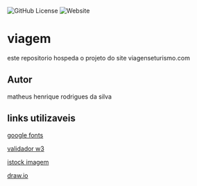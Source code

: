 ![GitHub License](https://img.shields.io/github/license/matheushrsilva/viagem)
![Website](https://img.shields.io/website?url=https%3A%2F%2Fmatheushrsilva.github.io%2Fviagem%2F)


# viagem
este repositorio hospeda o projeto do site viagenseturismo.com
## Autor
matheus henrique rodrigues da silva 
## links utilizaveis 
[google fonts](https://fonts.google.com/)

[validador w3](https://validator.w3.org/#validate_by_upload)

[istock imagem](https://www.istockphoto.com/br/search/2/image-film?mediatype=illustration&phrase=plane%20alerta%20not%20sets%20not%20silhouettes&page=2)

[draw.io](https://app.diagrams.net/)

